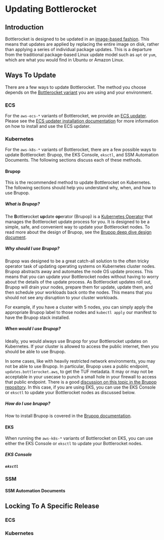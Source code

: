 # Updating Bottlerocket

## Introduction

Bottlerocket is designed to be updated in an [image-based fashion](https://github.com/bottlerocket-os/bottlerocket#updates). This means that updates are applied by replacing the entire image on disk, rather than applying a series of individual package updates. This is a departure from the traditional package-based Linux update model such as `apt` or `yum`, which are what you would find in Ubuntu or Amazon Linux.

## Ways To Update

There are a few ways to update Bottlerocket. The method you choose depends on the [Bottlerocket variant](https://github.com/bottlerocket-os/bottlerocket#variants) you are using and your environment.

### ECS

For the `aws-ecs-*` variants of Bottlerocket, we provide an [ECS updater](https://github.com/bottlerocket-os/bottlerocket-ecs-updater#how-it-works). Please see the [ECS updater installation documentation](https://github.com/bottlerocket-os/bottlerocket-ecs-updater#installation) for more information on how to install and use the ECS updater.

### Kubernetes

For the `aws-k8s-*` variants of Bottlerocket, there are a few possible ways to update Bottlerocket: Brupop, the EKS Console, `eksctl`, and SSM Automation Documents. The following sections discuss each of these methods.

#### Brupop

This is the recommended method to update Bottlerocket on Kubernetes. The following sections should help you understand why, when, and how to use Brupop.

##### What is Brupop?

The **B**ottle**r**ocket **up**date **op**erator (Brupop) is a [Kubernetes Operator](https://kubernetes.io/docs/concepts/extend-kubernetes/operator/) that manages the Bottlerocket update process for you. It is designed to be a simple, safe, and convenient way to update your Bottlerocket nodes. To read more about the design of Brupop, see the [Brupop deep dive design document](https://github.com/bottlerocket-os/bottlerocket-update-operator/blob/develop/design/1.0.0-release.md).

##### Why should I use Brupop?

Brupop was designed to be a great catch-all solution to the often tricky operator task of updating operating systems on Kubernetes cluster nodes. Brupop abstracts away and automates the node OS update process. This means that you can update your Bottlerocket nodes without having to worry about the details of the update process. As Bottlerocket updates roll out, Brupop will drain your nodes, prepare them for update, update them, and then schedule your workloads back onto the nodes. This means that you should not see any disruption to your cluster workloads.

For example, if you have a cluster with 5 nodes, you can simply apply the appropriate Brupop label to those nodes and `kubectl apply` our manifest to have the Brupop stack installed.

##### When would I use Brupop?

Ideally, you would always use Brupop for your Bottlerocket updates on Kubernetes. If your cluster is allowed to access the public internet, then you should be able to use Brupop.

In some cases, like with heavily restricted network environments, you may not be able to use Brupop. In particular, Brupop uses a public endpoint, `updates.bottlerocket.aws`, to get the TUF metadata. It may or may not be acceptable in your usecase to punch a small hole in your firewall to access that public endpoint. There is a good [discussion on this topic in the Brupop repository](https://github.com/bottlerocket-os/bottlerocket-update-operator/pull/387). In this case, if you are using EKS, you can use the EKS Console or `eksctl` to update your Bottlerocket nodes as discussed below.

##### How do I use brupop?

How to install Brupop is covered in the [Brupop documentation](https://github.com/bottlerocket-os/bottlerocket-update-operator#installation). 

#### EKS

When running the `aws-k8s-*` variants of Bottlerocket on EKS, you can use either the EKS Console or `eksctl` to update your Bottlerocket nodes.

##### EKS Console

##### `eksctl`

### SSM

#### SSM Automation Documents

## Locking To A Specific Release

### ECS

### Kubernetes
